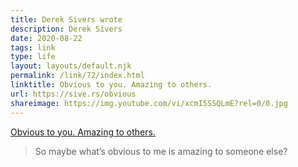 ```yaml
---
title: Derek Sivers wrote
description: Derek Sivers
date: 2020-08-22
tags: link
type: life
layout: layouts/default.njk
permalink: /link/72/index.html
linktitle: Obvious to you. Amazing to others.
url: https://sive.rs/obvious
shareimage: https://img.youtube.com/vi/xcmI5SSQLmE?rel=0/0.jpg
---
```


[Obvious to you. Amazing to others.](https://sive.rs/obvious)

> So maybe what’s obvious to me is amazing to someone else? 
